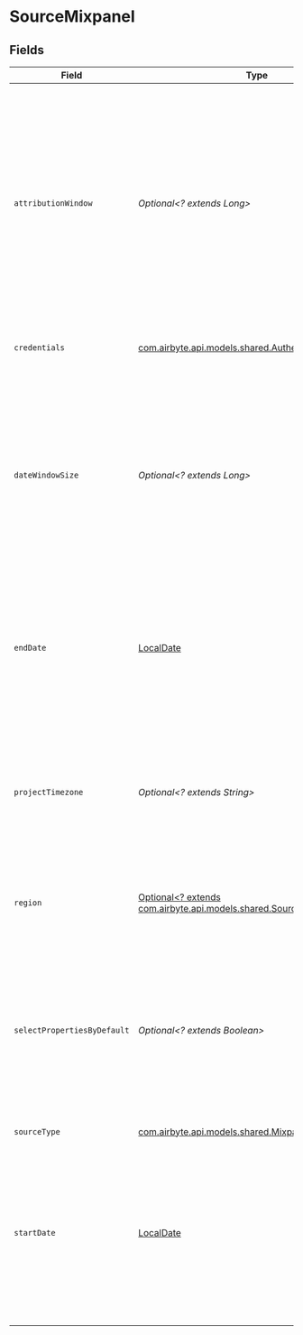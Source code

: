 # SourceMixpanel


## Fields

| Field                                                                                                                                                                                                                                                 | Type                                                                                                                                                                                                                                                  | Required                                                                                                                                                                                                                                              | Description                                                                                                                                                                                                                                           | Example                                                                                                                                                                                                                                               |
| ----------------------------------------------------------------------------------------------------------------------------------------------------------------------------------------------------------------------------------------------------- | ----------------------------------------------------------------------------------------------------------------------------------------------------------------------------------------------------------------------------------------------------- | ----------------------------------------------------------------------------------------------------------------------------------------------------------------------------------------------------------------------------------------------------- | ----------------------------------------------------------------------------------------------------------------------------------------------------------------------------------------------------------------------------------------------------- | ----------------------------------------------------------------------------------------------------------------------------------------------------------------------------------------------------------------------------------------------------- |
| `attributionWindow`                                                                                                                                                                                                                                   | *Optional<? extends Long>*                                                                                                                                                                                                                            | :heavy_minus_sign:                                                                                                                                                                                                                                    | A period of time for attributing results to ads and the lookback period after those actions occur during which ad results are counted. Default attribution window is 5 days. (This value should be non-negative integer)                              |                                                                                                                                                                                                                                                       |
| `credentials`                                                                                                                                                                                                                                         | [com.airbyte.api.models.shared.AuthenticationWildcard](../../models/shared/AuthenticationWildcard.md)                                                                                                                                                 | :heavy_check_mark:                                                                                                                                                                                                                                    | Choose how to authenticate to Mixpanel                                                                                                                                                                                                                |                                                                                                                                                                                                                                                       |
| `dateWindowSize`                                                                                                                                                                                                                                      | *Optional<? extends Long>*                                                                                                                                                                                                                            | :heavy_minus_sign:                                                                                                                                                                                                                                    | Defines window size in days, that used to slice through data. You can reduce it, if amount of data in each window is too big for your environment. (This value should be positive integer)                                                            |                                                                                                                                                                                                                                                       |
| `endDate`                                                                                                                                                                                                                                             | [LocalDate](https://docs.oracle.com/javase/8/docs/api/java/time/LocalDate.html)                                                                                                                                                                       | :heavy_minus_sign:                                                                                                                                                                                                                                    | The date in the format YYYY-MM-DD. Any data after this date will not be replicated. Left empty to always sync to most recent date                                                                                                                     | 2021-11-16                                                                                                                                                                                                                                            |
| `projectTimezone`                                                                                                                                                                                                                                     | *Optional<? extends String>*                                                                                                                                                                                                                          | :heavy_minus_sign:                                                                                                                                                                                                                                    | Time zone in which integer date times are stored. The project timezone may be found in the project settings in the <a href="https://help.mixpanel.com/hc/en-us/articles/115004547203-Manage-Timezones-for-Projects-in-Mixpanel">Mixpanel console</a>. | US/Pacific                                                                                                                                                                                                                                            |
| `region`                                                                                                                                                                                                                                              | [Optional<? extends com.airbyte.api.models.shared.SourceMixpanelRegion>](../../models/shared/SourceMixpanelRegion.md)                                                                                                                                 | :heavy_minus_sign:                                                                                                                                                                                                                                    | The region of mixpanel domain instance either US or EU.                                                                                                                                                                                               |                                                                                                                                                                                                                                                       |
| `selectPropertiesByDefault`                                                                                                                                                                                                                           | *Optional<? extends Boolean>*                                                                                                                                                                                                                         | :heavy_minus_sign:                                                                                                                                                                                                                                    | Setting this config parameter to TRUE ensures that new properties on events and engage records are captured. Otherwise new properties will be ignored.                                                                                                |                                                                                                                                                                                                                                                       |
| `sourceType`                                                                                                                                                                                                                                          | [com.airbyte.api.models.shared.Mixpanel](../../models/shared/Mixpanel.md)                                                                                                                                                                             | :heavy_check_mark:                                                                                                                                                                                                                                    | N/A                                                                                                                                                                                                                                                   |                                                                                                                                                                                                                                                       |
| `startDate`                                                                                                                                                                                                                                           | [LocalDate](https://docs.oracle.com/javase/8/docs/api/java/time/LocalDate.html)                                                                                                                                                                       | :heavy_minus_sign:                                                                                                                                                                                                                                    | The date in the format YYYY-MM-DD. Any data before this date will not be replicated. If this option is not set, the connector will replicate data from up to one year ago by default.                                                                 | 2021-11-16                                                                                                                                                                                                                                            |